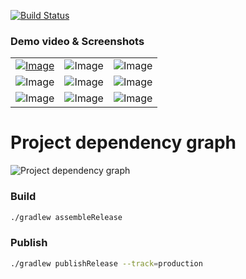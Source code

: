 [![Build Status](https://app.bitrise.io/app/a9d4a801d16aeb4b/status.svg?token=SDRq0hjKAYskAcf_d7IKZw)](https://app.bitrise.io/app/a9d4a801d16aeb4b)



### Demo video & Screenshots

| | | |
|:-------------------------:|:-------------------------:|:-------------------------:|
|[![Image](https://i.imgur.com/cFcwXvy.png)](https://streamable.com/hn2hjt)  |  ![Image](/art/screenshots/source/1.png?raw=true)|![Image](/art/screenshots/source/2.png?raw=true)|
|![Image](/art/screenshots/source/3.png?raw=true)  |  ![Image](/art/screenshots/source/4.png?raw=true)|![Image](/art/screenshots/source/5.png?raw=true)|
|![Image](/art/screenshots/source/6.png?raw=true)  |  ![Image](/art/screenshots/source/7.png?raw=true)|![Image](/art/screenshots/source/8.png?raw=true)|


# Project dependency graph

![Project dependency graph](/art/project-dependency-graph.png?raw=true)

### Build

```bash
./gradlew assembleRelease
```

### Publish

```bash
./gradlew publishRelease --track=production
```
